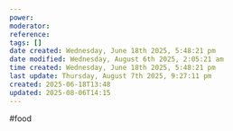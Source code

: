```yaml
---
power: 
moderator: 
reference: 
tags: []
date created: Wednesday, June 18th 2025, 5:48:21 pm
date modified: Wednesday, August 6th 2025, 2:05:21 am
time created: Wednesday, June 18th 2025, 5:48:21 pm
last update: Thursday, August 7th 2025, 9:27:11 pm
created: 2025-06-18T13:48
updated: 2025-08-06T14:15
---
```

#food 